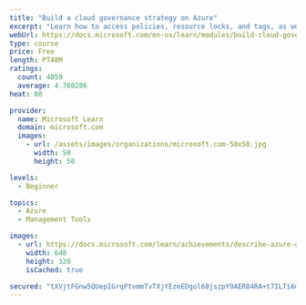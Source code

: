 ```yaml
---
title: "Build a cloud governance strategy on Azure"
excerpt: "Learn how to access policies, resource locks, and tags, as well as how Azure services such as Azure Policy and Azure Blueprints can help you build a comprehensive cloud governance strategy."
webUrl: https://docs.microsoft.com/en-us/learn/modules/build-cloud-governance-strategy-azure/
type: course
price: Free
length: PT48M
ratings:
  count: 4059
  average: 4.760286
heat: 80

provider:
  name: Microsoft Learn
  domain: microsoft.com
  images:
    - url: /assets/images/organizations/microsoft.com-50x50.jpg
      width: 50
      height: 50

levels:
  - Beginner

topics:
  - Azure
  - Management Tools

images:
  - url: https://docs.microsoft.com/learn/achievements/describe-azure-governance-methodologies-social.png
    width: 640
    height: 320
    isCached: true

secured: "tXVjtFGnw5QUepIGrqPtvmmTvTXjYEzeEDgol68jszpY9AER84RA+t7ILTi6mkYu5HzkYyefeASodwKyvd5GCocw0ekxFMlY+M5uYx5DB55BYgwCea3H4P0nd2Oqvpv7Gn+W00W9LPlhEz2MkHkPGKhkakP2Q3O90bruRTrTw9cYOggixE8t+FPGhFXkkmSu5oYQ3oKpg0xMa3Q+YgPkb7TjVwlI5LpaIzvNs8Re2xOH27gywtXQ6sYBfJhPoMdP5/m3cdkkEwbluvYUR/nceCM5WWRRdvXpcZsGJmmMgXhn1Nu9+OdqhuFc7eeHhNSA9kaVJSnxTL8PA+DD0yBpEbvmXWXSgDtHt2YujluzQFJpNUXtn3MHE5qR0CRVlk1/9gpCgXp4zI9MY3Fqtj+3Y0vsTzYe5q3HWaZGgCO8u94=;Hbv5oqTF85kdFC0C6z0SyQ=="
---
```


